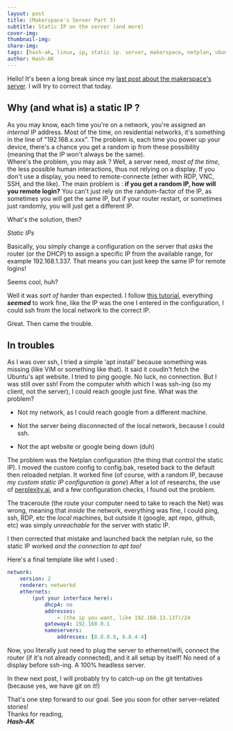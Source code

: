 ```yaml
---
layout: post
title: (Makerspace's Server Part 3)
subtitle: Static IP on the server (and more)
cover-img: 
thumbnail-img: 
share-img: 
tags: [hash-ak, linux, ip, static ip. server, makerspace, netplan, ubuntu, headless, ssh]
author: Hash-AK
---
```

Hello! It's been a long break since my [last post about the makerspace's server](https://hash-ak.github.io/2024-12-02-Always-Check-Your-Installation-Medias/). I will try to correct that today.

## Why (and what is) a static IP ?

As you may know, each time you're on a network, you're assigned an _internal_ IP address. Most of the time, on residential networks, it's something in the line of "192.168.x.xxx". The problem is, each time you power up your device, there's a chance you get a random ip from these possibility (meaning that the IP won't always be the same).  
Where's the problem, you may ask ? Well, a server need, _most of the time_, the less possible human interactions, thus not relying on a display. If you don't use a display, you need to remote-connecte (ether with RDP, VNC, SSH, and the like).
The main problem is : **if you get a random IP, how will you remote login?** You can't just rely on the random-factor of the IP, as sometimes you will get the same IP, but if your router restart, or sometimes just randomly, you will just get a different IP.

What's the solution, then?

_Static IPs_

Basically, you simply change a configuration on the server that _asks_ the router (or the DHCP) to assign a specific IP from the available range, for example 192.168.1.337. That means you can just keep the same IP for remote logins!

Seems cool, huh?

Well it was _sort of_ harder than expected. I follow [this tutorial](https://www.freecodecamp.org/news/setting-a-static-ip-in-ubuntu-linux-ip-address-tutorial/), everything **_seemed_** to work fine, like the IP was the one I entered in the configuration, I could ssh from the local network to the correct IP.

Great. Then came the trouble.


## In troubles


As I was over ssh, I tried a simple 'apt install' because something was missing (like ViM or something like that). It said it coudln't fetch the Ubuntu's apt website. I tried to ping google. No luck, no connection. But I was still over ssh! From the computer whith which I was ssh-ing (so my client, not the server), I could reach google just fine.
What was the problem?

- Not my network, as I could reach google from a different machine.

- Not the server being disconnected of the local network, because I could ssh.

- Not the apt website or google being down (duh)

The problem was the Netplan configuration (the thing that control the static IP).
I moved the custom config to config.bak, reseted back to the default then reloaded netplan. It worked fine (of course, with a random IP, because _my custom static IP configuration is gone_)
After a lot of researchs, the use of [perplexity.ai](https://www.perplexity.ai/), and a few configuration checks, I found out the problem.

The traceroute (the route your computer need to take to reach the Net) was wrong, meaning that _inside_ the network, everything was fine, I could ping, ssh, RDP, etc the _local_ machines, but outside it (google, apt repo, github, etc) was simply _unreachable_ for the server with static IP.

I then corrected that mistake and launched back the netplan rule, so the static IP worked _and the connection to apt too!_

Here's a final template like wht I used :  
```yaml
network:
    version: 2
    renderer: networkd
    ethernets:
        (put your interface here):
            dhcp4: no
            addresses:
                - (the ip you want, like 192.168.13.137)/24
            gateway4: 192.168.0.1
            nameservers:
                addresses: [8.8.8.8, 8.8.4.4]
```

Now, you literally just need to plug the server to ethernet/wifi, connect the router (if it's not already connected), and it all setup by itself! No need of a display before ssh-ing. A 100% headless server.

In thew next post, I will probably try to catch-up on the git tentatives (because yes, we have git on it!)

That's one step forward to our goal. See you soon for other server-related stories!  
Thanks for reading,  
**_Hash-AK_**
